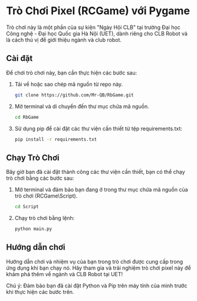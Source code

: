 # Trò Chơi Pixel (RCGame) với Pygame

Trò chơi này là một phần của sự kiện "Ngày Hội CLB" tại trường Đại học Công nghệ - Đại học Quốc gia Hà Nội (UET), dành riêng cho CLB Robot và là cách thú vị để giới thiệu ngành và club robot.

## Cài đặt

Để chơi trò chơi này, bạn cần thực hiện các bước sau:

1. Tải về hoặc sao chép mã nguồn từ repo này.
   ```bash
   git clone https://github.com/Mr-QB/RbGame.git 
   ```
2. Mở terminal và di chuyển đến thư mục chứa mã nguồn.
   ```bash
   cd RbGame
   ```
3. Sử dụng pip để cài đặt các thư viện cần thiết từ tệp requirements.txt:

   ```bash
   pip install -r requirements.txt
## Chạy Trò Chơi
Bây giờ bạn đã cài đặt thành công các thư viện cần thiết, bạn có thể chạy trò chơi bằng các bước sau:

1. Mở terminal và đảm bảo bạn đang ở trong thư mục chứa mã nguồn của trò chơi (RCGame\Script).
   ```bash
   cd Script
   ```
2. Chạy trò chơi bằng lệnh:
   ```bash
   python main.py
   ```
## Hướng dẫn chơi
Hướng dẫn chơi và nhiệm vụ của bạn trong trò chơi được cung cấp trong ứng dụng khi bạn chạy nó. Hãy tham gia và trải nghiệm trò chơi pixel này để khám phá thêm về ngành và CLB Robot tại UET!

Chú ý: Đảm bảo bạn đã cài đặt Python và Pip trên máy tính của mình trước khi thực hiện các bước trên.
